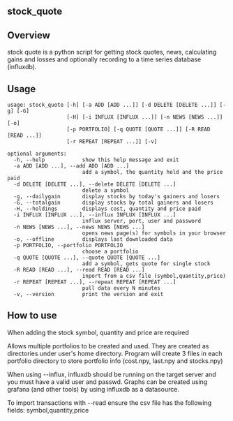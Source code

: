 ## stock_quote

## Overview
stock quote is a python script for getting stock quotes, news, calculating gains and losses and optionally recording to a time series database (influxdb).

## Usage
```
usage: stock_quote [-h] [-a ADD [ADD ...]] [-d DELETE [DELETE ...]] [-g] [-G]
                   [-H] [-i INFLUX [INFLUX ...]] [-n NEWS [NEWS ...]] [-o]
                   [-p PORTFOLIO] [-q QUOTE [QUOTE ...]] [-R READ [READ ...]]
                   [-r REPEAT [REPEAT ...]] [-v]
```
```
optional arguments:
  -h, --help            show this help message and exit
  -a ADD [ADD ...], --add ADD [ADD ...]
                        add a symbol, the quantity held and the price paid
  -d DELETE [DELETE ...], --delete DELETE [DELETE ...]
                        delete a symbol
  -g, --dailygain       display stocks by today's gainers and losers
  -G, --totalgain       display stocks by total gainers and losers
  -H, --holdings        displays cost, quantity and price paid
  -i INFLUX [INFLUX ...], --influx INFLUX [INFLUX ...]
                        influx server, port, user and password
  -n NEWS [NEWS ...], --news NEWS [NEWS ...]
                        opens news page(s) for symbols in your browser
  -o, --offline         displays last downloaded data
  -p PORTFOLIO, --portfolio PORTFOLIO
                        choose a portfolio
  -q QUOTE [QUOTE ...], --quote QUOTE [QUOTE ...]
                        add a symbol, gets quote for single stock
  -R READ [READ ...], --read READ [READ ...]
                        inport from a csv file (symbol,quantity,price)
  -r REPEAT [REPEAT ...], --repeat REPEAT [REPEAT ...]
                        pull data every N minutes
  -v, --version         print the version and exit
```
  
## How to use
When adding the stock symbol, quantity and price are required

Allows multiple portfolios to be created and used. They are created as directories under user's home directory. Program will create 3 files in each portfolio directory to store portfolio info (cost.npy, last.npy and stocks.npy)

When using --influx, influxdb should be running on the target server and you must have a valid user and passwd. Graphs can be created using grafana (and other tools) by using influxdb as a datasource.

To import transactions with --read ensure the csv file has the following fields: symbol,quantity,price
